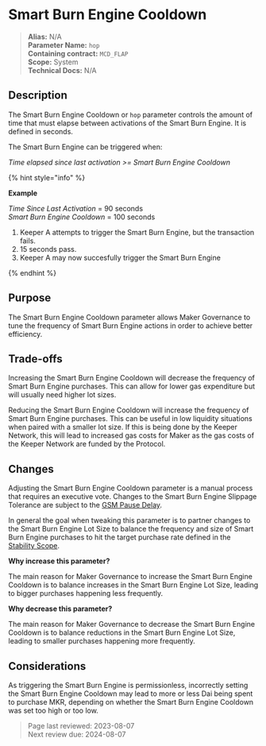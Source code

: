 # Smart Burn Engine Cooldown

>**Alias:** N/A  
>**Parameter Name:** `hop`  
>**Containing contract:** `MCD_FLAP`  
>**Scope:** System  
>**Technical Docs:** N/A  

## Description
The Smart Burn Engine Cooldown or `hop` parameter controls the amount of time that must elapse between activations of the Smart Burn Engine. It is defined in seconds.

The Smart Burn Engine can be triggered when:  

_Time elapsed since last activation >= Smart Burn Engine Cooldown_

{% hint style="info" %} 

**Example**

_Time Since Last Activation_ = 90 seconds   
_Smart Burn Engine Cooldown_ = 100 seconds  

1. Keeper A attempts to trigger the Smart Burn Engine, but the transaction fails.
2. 15 seconds pass.
3. Keeper A may now succesfully trigger the Smart Burn Engine

{% endhint %}

## Purpose

The Smart Burn Engine Cooldown parameter allows Maker Governance to tune the frequency of Smart Burn Engine actions in order to achieve better efficiency.

## Trade-offs

Increasing the Smart Burn Engine Cooldown will decrease the frequency of Smart Burn Engine purchases. This can allow for lower gas expenditure but will usually need higher lot sizes.

Reducing the Smart Burn Engine Cooldown will increase the frequency of Smart Burn Engine purchases. This can be useful in low liquidity situations when paired with a smaller lot size. If this is being done by the Keeper Network, this will lead to increased gas costs for Maker as the gas costs of the Keeper Network are funded by the Protocol.

## Changes
Adjusting the Smart Burn Engine Cooldown parameter is a manual process that requires an executive vote. Changes to the Smart Burn Engine Slippage Tolerance are subject to the [GSM Pause Delay](../core/param-gsm-pause-delay.md).

In general the goal when tweaking this parameter is to partner changes to the Smart Burn Engine Lot Size to balance the frequency and size of Smart Burn Engine purchases to hit the target purchase rate defined in the [Stability Scope](https://mips.makerdao.com/mips/details/MIP104#9-surplus-buffer-and-smart-burn-engine).

**Why increase this parameter?**

The main reason for Maker Governance to increase the Smart Burn Engine Cooldown is to balance increases in the Smart Burn Engine Lot Size, leading to bigger purchases happening less frequently.

**Why decrease this parameter?**

The main reason for Maker Governance to decrease the Smart Burn Engine Cooldown is to balance reductions in the Smart Burn Engine Lot Size, leading to smaller purchases happening more frequently.
 
 ## Considerations
 
As triggering the Smart Burn Engine is permissionless, incorrectly setting the Smart Burn Engine Cooldown may lead to more or less Dai being spent to purchase MKR, depending on whether the Smart Burn Engine Cooldown was set too high or too low.

>Page last reviewed: 2023-08-07  
>Next review due: 2024-08-07